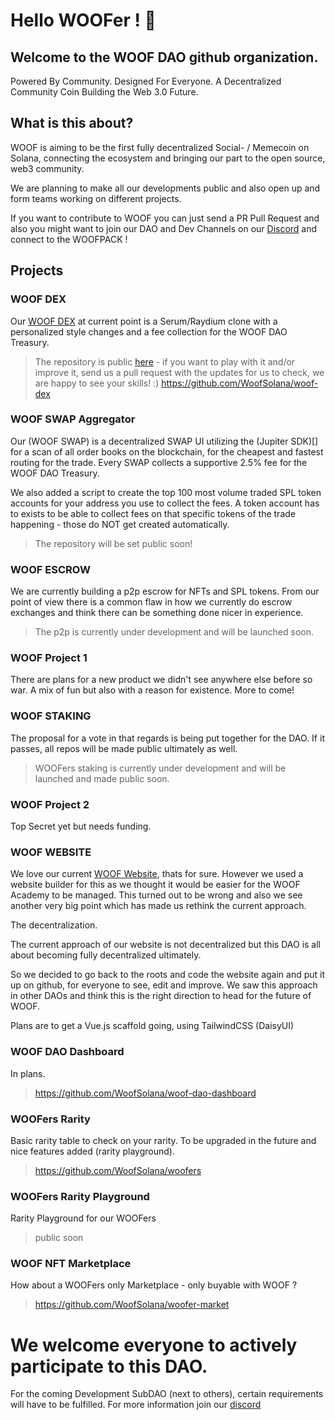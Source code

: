 # Hello WOOFer ! 🐶

## Welcome to the WOOF DAO github organization. 

Powered By Community. Designed For ‍Everyone.
A Decentralized Community Coin Building the Web 3.0 Future.


## What is this about?

WOOF is aiming to be the first fully decentralized Social- / Memecoin on Solana, connecting the ecosystem and bringing our part to the open source, web3 community. 

We are planning to make all our developments public and also open up and form teams working on different projects.

If you want to contribute to WOOF you can just send a PR Pull Request and also you might want to join our DAO and Dev Channels on our [Discord](https://discord.gg/woofsolana) and connect to the WOOFPACK !


## Projects

### WOOF DEX

Our [WOOF DEX](https://dex.woofsolana.io) at current point is a Serum/Raydium clone with a personalized style changes and a fee collection for the WOOF DAO Treasury. 

> The repository is public [here](https://github.com/WoofSolana/woof-dex)  - if you want to play with it and/or improve it, send us a pull request with the updates for us to check, we are happy to see your skills! :)
> https://github.com/WoofSolana/woof-dex


### WOOF SWAP Aggregator

Our (WOOF SWAP) is a decentralized SWAP UI utilizing the (Jupiter SDK)[] for a scan of all order books on the blockchain, for the cheapest and fastest routing for the trade. 
Every SWAP collects a supportive 2.5% fee for the WOOF DAO Treasury.

We also added a script to create the top 100 most volume traded SPL token accounts for your address you use to collect the fees. 
A token account has to exists to be able to collect fees on that specific tokens of the trade happening - those do NOT get created automatically.

> The repository will be set public soon!

### __WOOF ESCROW__

We are currently building a p2p escrow for NFTs and SPL tokens. 
From our point of view there is a common flaw in how we currently do escrow exchanges and think there can be something done nicer in experience. 

> The p2p is currently under development and will be launched soon. 


### WOOF Project 1

There are plans for a new product we didn't see anywhere else before so war. A mix of fun but also with a reason for existence. More to come!

### WOOF STAKING

The proposal for a vote in that regards is being put together for the DAO. 
If it passes, all repos will be made public ultimately as well.

> WOOFers staking is currently under development and will be launched and made public soon. 

### WOOF Project 2

Top Secret yet but needs funding.

### WOOF WEBSITE

We love our current [WOOF Website](https://woofsolana.io), thats for sure. 
However we used a website builder for this as we thought it would be easier for the WOOF Academy to be managed. This turned out to be wrong and also we see another very big point which has made us rethink the current approach. 

The decentralization. 

The current approach of our website is not decentralized but this DAO is all about becoming fully decentralized ultimately. 

So we decided to go back to the roots and code the website again and put it up on github, for everyone to see, edit and improve. 
We saw this approach in other DAOs and think this is the right direction to head for the future of WOOF. 

Plans are to get a Vue.js scaffold going, using TailwindCSS (DaisyUI)

### WOOF DAO Dashboard

In plans.

> https://github.com/WoofSolana/woof-dao-dashboard

### WOOFers Rarity

Basic rarity table to check on your rarity. To be upgraded in the future and nice features added (rarity playground).

> https://github.com/WoofSolana/woofers

### WOOFers Rarity Playground

Rarity Playground for our WOOFers

> public soon


### WOOF NFT Marketplace 

How about a WOOFers only Marketplace - only buyable with WOOF ?
> https://github.com/WoofSolana/woofer-market



# We welcome everyone to actively participate to this DAO. 
For the coming Development SubDAO (next to others), certain requirements will have to be fulfilled. 
For more information join our [discord](https://discord.gg/woofsolana)
